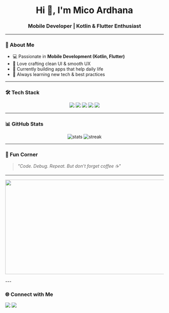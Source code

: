 <h1 align="center">Hi 👋, I'm Mico Ardhana</h1>
<h3 align="center">Mobile Developer | Kotlin & Flutter Enthusiast</h3>

---

### 🌸 About Me  
- 💻 Passionate in **Mobile Development (Kotlin, Flutter)**  
- 🎨 Love crafting clean UI & smooth UX  
- 🚀 Currently building apps that help daily life  
- 🌱 Always learning new tech & best practices  

---

### 🛠️ Tech Stack  
<p align="center">
  <img src="https://img.shields.io/badge/Kotlin-7F52FF?style=for-the-badge&logo=kotlin&logoColor=white"/>
  <img src="https://img.shields.io/badge/Flutter-02569B?style=for-the-badge&logo=flutter&logoColor=white"/>
  <img src="https://img.shields.io/badge/Dart-0175C2?style=for-the-badge&logo=dart&logoColor=white"/>
  <img src="https://img.shields.io/badge/Firebase-FFCA28?style=for-the-badge&logo=firebase&logoColor=black"/>
  <img src="https://img.shields.io/badge/GitHub-181717?style=for-the-badge&logo=github&logoColor=white"/>
</p>

---

### 📊 GitHub Stats
<p align="center">
  <img src="https://github-readme-stats.vercel.app/api?username=micoardhana090701&show_icons=true&theme=tokyonight" alt="stats"/>
  <img src="https://github-readme-streak-stats.herokuapp.com/?user=micoardhana090701&theme=tokyonight" alt="streak"/>
</p>

---

### 🎵 Fun Corner
> *"Code. Debug. Repeat. But don’t forget coffee ☕"*  

---


<p align="center">
  <img src="https://media0.giphy.com/media/v1.Y2lkPTc5MGI3NjExMnN3b3oyNml3Y3hsbWZ4cXU4a25sdnF5cGtoMG1mOWpocHF6MDNqMCZlcD12MV9pbnRlcm5hbF9naWZfYnlfaWQmY3Q9Zw/rWq6jZ0yNkMit0VfoW/giphy.gif" width="600" height="300">
</p>
---

### 🌐 Connect with Me
<p align="left">
  <a href="https://linkedin.com/in/micoyumnaardhana" target="blank"><img src="https://img.shields.io/badge/LinkedIn-%230077B5.svg?&style=for-the-badge&logo=linkedin&logoColor=white" /></a>
  <a href="mailto:<EMAIL>"><img src="https://img.shields.io/badge/Gmail-D14836?style=for-the-badge&logo=gmail&logoColor=white" /></a>
</p>
